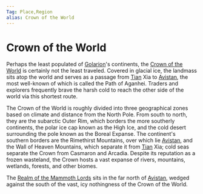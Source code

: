 ```yaml
---
Tag: Place,Region
alias: Crown of the World
---
```

# Crown of the World
Perhaps the least populated of [Golarion](Golarion)'s continents, the [Crown of the World](https://pathfinderwiki.com/wiki/Crown_of_the_World) is certainly not the least traveled. Covered in glacial ice, the landmass sits atop the world and serves as a passage from [Tian](Tian) Xia to [Avistan](Avistan), the most well-known of which is called the Path of Aganhei. Traders and explorers frequently brave the harsh cold to reach the other side of the world via this shortest route.

The Crown of the World is roughly divided into three geographical zones based on climate and distance from the North Pole. From south to north, they are the subarctic Outer Rim, which borders the more southerly continents, the polar ice cap known as the High Ice, and the cold desert surrounding the pole known as the Boreal Expanse. The continent's southern borders are the Rimethirst Mountains, over which lie [Avistan](Avistan), and the Wall of Heaven Mountains, which separate it from [Tian](Tian) Xia; cold seas separate the Crown from Casmaron and Arcadia. Despite its reputation as a frozen wasteland, the Crown hosts a vast expanse of rivers, mountains, wetlands, forests, and other biomes.

The [Realm of the Mammoth Lords](Realm-of-the-Mammoth-Lords) sits in the far north of [Avistan](Avistan), wedged against the south of the vast, icy nothingness of the Crown of the World.